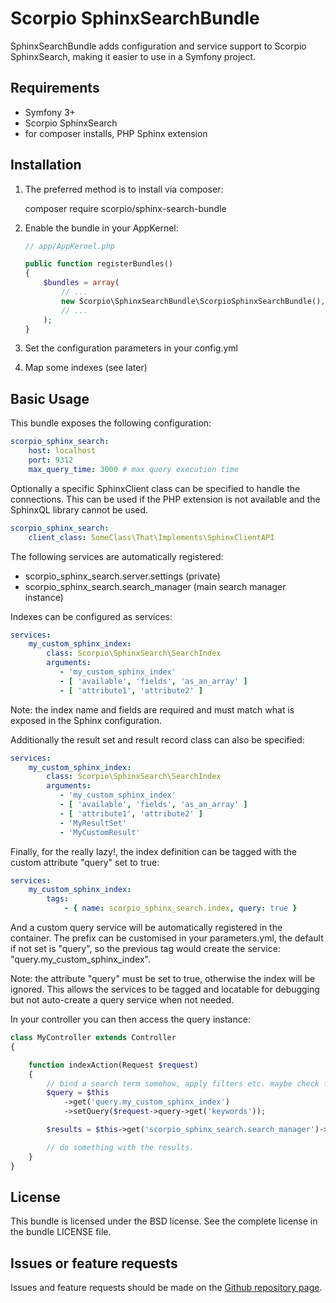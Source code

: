 Scorpio SphinxSearchBundle
==========================

SphinxSearchBundle adds configuration and service support to Scorpio SphinxSearch,
making it easier to use in a Symfony project.

Requirements
------------

 * Symfony 3+
 * Scorpio SphinxSearch
 * for composer installs, PHP Sphinx extension

Installation
------------

 1. The preferred method is to install via composer:

    composer require scorpio/sphinx-search-bundle

 2. Enable the bundle in your AppKernel:

    ```php
    // app/AppKernel.php

    public function registerBundles()
    {
        $bundles = array(
            // ...
            new Scorpio\SphinxSearchBundle\ScorpioSphinxSearchBundle(),
            // ...
        );
    }
    ```

 3. Set the configuration parameters in your config.yml

 4. Map some indexes (see later)

Basic Usage
-----------

This bundle exposes the following configuration:

```yaml
scorpio_sphinx_search:
    host: localhost
    port: 9312
    max_query_time: 3000 # max query execution time
```

Optionally a specific SphinxClient class can be specified to handle the connections.
This can be used if the PHP extension is not available and the SphinxQL library
cannot be used.

```yaml
scorpio_sphinx_search:
    client_class: SomeClass\That\Implements\SphinxClientAPI
```

The following services are automatically registered:

 * scorpio_sphinx_search.server.settings (private)
 * scorpio_sphinx_search.search_manager  (main search manager instance)

Indexes can be configured as services:

```yaml
services:
    my_custom_sphinx_index:
        class: Scorpio\SphinxSearch\SearchIndex
        arguments:
           - 'my_custom_sphinx_index'
           - [ 'available', 'fields', 'as_an_array' ]
           - [ 'attribute1', 'attribute2' ]
```

Note: the index name and fields are required and must match what is exposed in the
Sphinx configuration.

Additionally the result set and result record class can also be specified:

```yaml
services:
    my_custom_sphinx_index:
        class: Scorpio\SphinxSearch\SearchIndex
        arguments:
           - 'my_custom_sphinx_index'
           - [ 'available', 'fields', 'as_an_array' ]
           - [ 'attribute1', 'attribute2' ]
           - 'MyResultSet'
           - 'MyCustomResult'
```

Finally, for the really lazy!, the index definition can be tagged with the custom
attribute "query" set to true:

```yaml
services:
    my_custom_sphinx_index:
        tags:
            - { name: scorpio_sphinx_search.index, query: true }
```

And a custom query service will be automatically registered in the container. The prefix
can be customised in your parameters.yml, the default if not set is "query", so the
previous tag would create the service: "query.my_custom_sphinx_index".

Note: the attribute "query" must be set to true, otherwise the index will be ignored.
This allows the services to be tagged and locatable for debugging but not auto-create
a query service when not needed.

In your controller you can then access the query instance:

```php
class MyController extends Controller
{

    function indexAction(Request $request)
    {
        // bind a search term somehow, apply filters etc. maybe check for keywords...
        $query = $this
            ->get('query.my_custom_sphinx_index')
            ->setQuery($request->query->get('keywords'));

        $results = $this->get('scorpio_sphinx_search.search_manager')->query($query);

        // do something with the results.
    }
}
```

License
-------

This bundle is licensed under the BSD license. See the complete license in the bundle
LICENSE file.

Issues or feature requests
---------------------------

Issues and feature requests should be made on the [Github repository page](https://github.com/scorpioframework/sphinx-search-bundle/issues).
